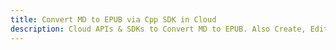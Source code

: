 ---title: Convert MD to EPUB via Cpp SDK in Clouddescription: Cloud APIs & SDKs to Convert MD to EPUB. Also Create, Edit & Render Microsoft Word & OpenOffice documents in the Cloud.---